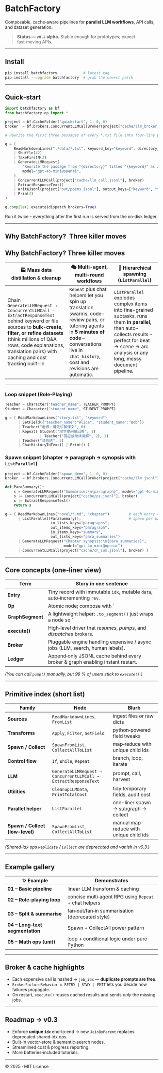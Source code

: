 # BatchFactory

Composable, cache‑aware pipelines for **parallel LLM workflows**, API calls, and dataset generation.

> **Status — `v0.2` alpha.**  Stable enough for prototypes; expect fast‑moving APIs.

---

## Install

```bash
pip install batchfactory            # latest tag
pip install --upgrade batchfactory  # grab the newest patch
```

---

## Quick‑start

```python
import batchfactory as bf
from batchfactory.op import *

project = bf.CacheFolder("quickstart", 1, 0, 0)
broker  = bf.brokers.ConcurrentLLMCallBroker(project["cache/llm_broker.jsonl"])

# Rewrite the first three passages of every *.txt file into four‑line poems.

g = (
    ReadMarkdownLines("./data/*.txt", keyword_key="keyword", directory_key="directory")
    | Shuffle(42)
    | TakeFirstN(3)
    | GenerateLLMRequest(
        'Rewrite the passage from "{directory}" titled "{keyword}" as a four‑line poem.',
        model="gpt-4o-mini@openai",
    )
    | ConcurrentLLMCall(project["cache/llm_call.jsonl"], broker)
    | ExtractResponseText()
    | WriteJsonl(project["out/poems.jsonl"], output_keys=["keyword", "text", "directory"])
    | Print()
)

g.compile().execute(dispatch_brokers=True)
```

Run it twice – everything after the first run is served from the on‑disk ledger.

---

## Why BatchFactory?  **Three killer moves**

## Why BatchFactory?  **Three killer moves**

| 🏭 Mass data distillation & cleanup | 🎭 Multi-agent, multi-round workflows | 🌲 Hierarchical spawning (`ListParallel`) |
|---|---|---|
| Chain `GenerateLLMRequest → ConcurrentLLMCall → ExtractResponseText` behind keyword or file sources to **bulk-create, filter, or refine datasets** (think millions of Q&A rows, code explanations, translation pairs) with caching and cost tracking built-in. | `Repeat` plus chat helpers let you spin up translation swarms, code-review pairs, or tutoring agents in **5 minutes of code** – conversations live in `chat_history`, cost and revisions are automatic. | `ListParallel` explodes complex items into fine-grained subtasks, runs them **in parallel**, then auto-collects results – perfect for beat → scene → arc analysis or any long, messy document pipeline. |


---

### Loop snippet (Role‑Playing)

```python
Teacher = Character("teacher_name", TEACHER_PROMPT)
Student = Character("student_name", STUDENT_PROMPT)

g = ( ReadMarkdownLines("story.txt", "keyword")
      | SetField({"teacher_name":"Alice", "student_name":"Bob"})
      | Teacher("老师，请先讲解课文", 0)
      | Repeat( Student("同学提问或回答", 1)
                | Teacher("回应或继续讲解", 2), 3)
      | Teacher("请总结", 3)
      | ChatHistoryToText() | Print() )
```

### Spawn snippet (chapter → paragraph → synopsis with `ListParallel`)
```python
project = bf.CacheFolder("spawn_demo", 1, 0, 0)
broker  = bf.brokers.ConcurrentLLMCallBroker(project["cache/llm.jsonl"])

def ParaSummary():
    s = GenerateLLMRequest("Summarise:\n{paragraph}", model="gpt-4o-mini@openai")
    s |= ConcurrentLLMCall(project["cache/ps.jsonl"], broker)
    s |= ExtractResponseText()
    return s

g = ( ReadMarkdownLines("novel/*.md", "chapter")         # each entry = a chapter
      | ListParallel(ParaSummary(),                      # spawn per paragraph
                     in_lists_keys="paragraphs",
                     out_items_keys="paragraph",
                     in_items_keys="summary",
                     out_lists_keys="para_summaries")
      | GenerateLLMRequest("Chapter synopsis:\n{para_summaries}",
                           model="gpt-4o-mini@openai")
      | ConcurrentLLMCall(project["cache/ch_sum.jsonl"], broker) )
```

---

## Core concepts (one‑liner view)

| Term             | Story in one sentence                                                                                                                               |
| ---------------- | --------------------------------------------------------------------------------------------------------------------------------------------------- |
| **Entry**        | Tiny record with immutable `idx`, mutable `data`, auto‑incrementing `rev`.                                                                          |
| **Op**           | Atomic node; compose with `|`or explicit`wire()`.                                                                                                   |
| **GraphSegment** | A lightweight helper: `.to_segment()` just wraps a node so `|`and`wire()` work on it—each actual op still appears exactly once.                     |
| **execute()**    | High‑level driver that *resumes*, *pumps*, and *dispatches* brokers.                                                                                |
| **Broker**       | Pluggable engine handling expensive / async jobs (LLM, search, human labels).                                                                       |
| **Ledger**       | Append‑only JSONL cache behind every broker & graph enabling instant restart.                                                                       |

*(You *can* call `pump()` manually, but 99 % of users stick to `execute()`.)*

---

## Primitive index (short list)

| Family              | Node                                                           | Blurb                             |
| ------------------- | -------------------------------------------------------------- | --------------------------------- |
| **Sources**         | `ReadMarkdownLines`, `FromList`                                | ingest files or raw dicts         |
| **Transforms**      | `Apply`, `Filter`, `SetField`                                  | python‑powered field tweaks       |
| **Spawn / Collect** | `SpawnFromList`, `CollectAllToList`                            | map‑reduce with unique child ids  |
| **Control flow**    | `If`, `While`, `Repeat`                                        | branch, loop, iterate             |
| **LLM**             | `GenerateLLMRequest → ConcurrentLLMCall → ExtractResponseText` | prompt, call, harvest             |
| **Utilities**       | `CleanupLLMData`, `PrintTotalCost`                             | tidy temporary fields, audit cost |
| **Parallel helper** | `ListParallel` | one-liner spawn → subgraph → collect |
| **Spawn / Collect (low-level)** | `SpawnFromList`, `CollectAllToList` | manual map-reduce with unique child ids |

*(Shared‑idx ops `Replicate` / `Collect` are deprecated and vanish in v0.3.)*

---

## Example gallery

| ✨ Example                       | Demonstrates                                          |
| ------------------------------- | ----------------------------------------------------- |
| **01 – Basic pipeline**         | linear LLM transform & caching                        |
| **02 – Role‑playing loop**      | concise multi‑agent RPG using `Repeat` + chat helpers |
| **03 – Split & summarise**      | fan‑out/fan‑in summarisation (deprecated style)       |
| **04 – Long‑text segmentation** | Spawn + CollectAll power pattern                      |
| **05 – Math ops (unit)**        | loop + conditional logic under pure Python            |

---

## Broker & cache highlights

* Each expensive call is hashed → `job_idx` — **duplicate prompts are free**.
* `BrokerFailureBehavior = RETRY | STAY | EMIT` lets you decide how failures propagate.
* On restart, `execute()` reuses cached results and sends *only* the missing jobs.

---

## Roadmap → v0.3

* Enforce **unique `idx`** end‑to‑end → new `JoinByParent` replaces deprecated shared‑idx ops.
* Built‑in vector‑store & semantic‑search nodes.
* Streamlined cost & progress reporting.
* More batteries‑included tutorials.

---

© 2025 · MIT License
